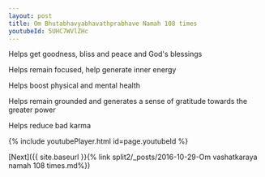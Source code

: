```yaml
---
layout: post
title: Om Bhutabhavyabhavathprabhave Namah 108 times
youtubeId: 5UHC7WVlZHc
---
```

 
 
Helps get goodness, bliss and peace and God's blessings
 
Helps remain focused, help generate inner energy 
 
Helps boost physical and mental health 
 
Helps remain grounded and generates a sense of gratitude towards the greater power 
 
Helps reduce bad karma
 
 
 
 


{% include youtubePlayer.html id=page.youtubeId %}
 
[Next]({{ site.baseurl }}{% link  split2/_posts/2016-10-29-Om vashatkaraya namah 108 times.md%})
 
